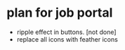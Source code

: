 # plan for job portal

- ripple effect in buttons. [not done]
- replace all icons with feather icons
<!-- 
important link
gituhub - https://github.com/feathericons/feather#feather
icons link extra 😁-  https://codedthemes.com/demos/admin-templates/gradient-able/bootstrap/default/element/icon-feather.html#

 -->